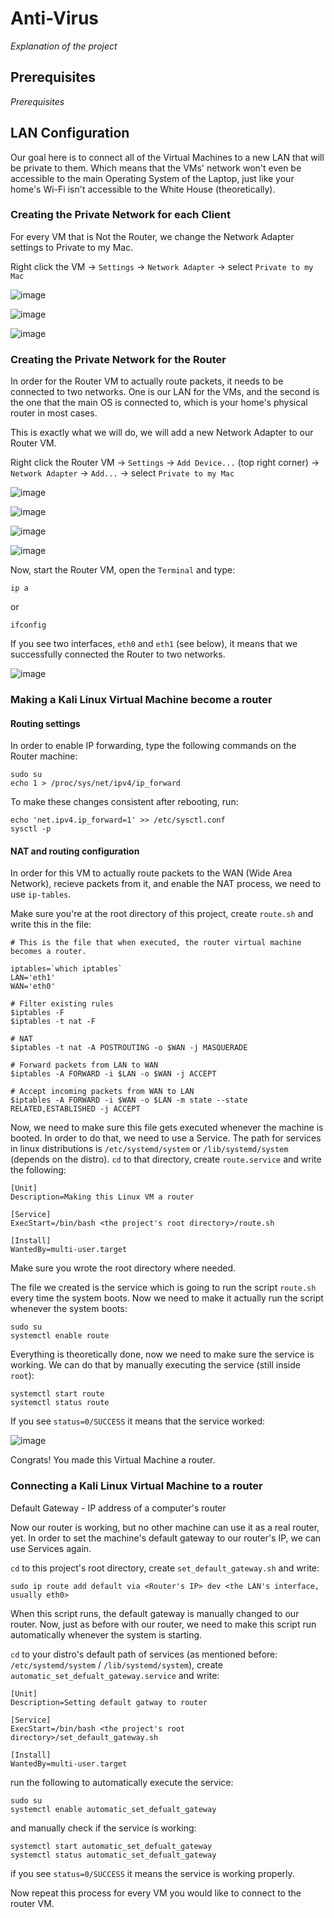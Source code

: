 # Anti-Virus
*Explanation of the project*

## Prerequisites
*Prerequisites*

## LAN Configuration
Our goal here is to connect all of the Virtual Machines to a new LAN that will be private to them. Which means that the VMs' network won't even be accessible to the main Operating System of the Laptop, just like your home's Wi-Fi isn't accessible to the White House (theoretically).

### Creating the Private Network for each Client
For every VM that is Not the Router, we change the Network Adapter settings to Private to my Mac.

Right click the VM -> `Settings` -> `Network Adapter` -> select `Private to my Mac`

![image](https://github.com/OmriPy/Virus/assets/110406612/00e376b7-ab58-4499-affb-288932443d4f)

![image](https://github.com/OmriPy/Virus/assets/110406612/371e05e8-9a19-4796-a80c-7afd3e511fc1)

![image](https://github.com/OmriPy/Virus/assets/110406612/ee397530-80e6-4330-ac79-9c576922a0ad)

### Creating the Private Network for the Router
In order for the Router VM to actually route packets, it needs to be connected to two networks. One is our LAN for the VMs, and the second is the one that the main OS is connected to, which is your home's physical router in most cases.

This is exactly what we will do, we will add a new Network Adapter to our Router VM.

Right click the Router VM -> `Settings` -> `Add Device...` (top right corner) -> `Network Adapter` -> `Add...` -> select `Private to my Mac`

![image](https://github.com/OmriPy/Virus/assets/110406612/f9c4afdb-03d4-4310-b924-9450ee07c659)

![image](https://github.com/OmriPy/Virus/assets/110406612/88baca52-cc1f-4d7d-8812-69165f075585)

![image](https://github.com/OmriPy/Virus/assets/110406612/f21afec4-84d5-453e-ba98-26add5430597)

![image](https://github.com/OmriPy/Virus/assets/110406612/ce024544-f1d4-4b83-a34b-e4381c314fda)


Now, start the Router VM, open the `Terminal` and type:
```
ip a
```
or
```
ifconfig
```
If you see two interfaces, `eth0` and `eth1` (see below), it means that we successfully connected the Router to two networks.

![image](https://github.com/OmriPy/Virus/assets/110406612/e3b5b9ca-fbba-4c2e-934b-c41a3bffa64b)


### Making a Kali Linux Virtual Machine become a router
#### Routing settings
In order to enable IP forwarding, type the following commands on the Router machine:
```
sudo su
echo 1 > /proc/sys/net/ipv4/ip_forward
```
To make these changes consistent after rebooting, run:
```
echo 'net.ipv4.ip_forward=1' >> /etc/sysctl.conf
sysctl -p
```
#### NAT and routing configuration
In order for this VM to actually route packets to the WAN (Wide Area Network), recieve packets from it, and enable the NAT process, we need to use `ip-tables`.

Make sure you're at the root directory of this project, create `route.sh` and write this in the file:
```
# This is the file that when executed, the router virtual machine becomes a router.

iptables=`which iptables`
LAN='eth1'
WAN='eth0'

# Filter existing rules
$iptables -F
$iptables -t nat -F

# NAT
$iptables -t nat -A POSTROUTING -o $WAN -j MASQUERADE

# Forward packets from LAN to WAN
$iptables -A FORWARD -i $LAN -o $WAN -j ACCEPT

# Accept incoming packets from WAN to LAN
$iptables -A FORWARD -i $WAN -o $LAN -m state --state RELATED,ESTABLISHED -j ACCEPT
```

Now, we need to make sure this file gets executed whenever the machine is booted.
In order to do that, we need to use a Service. The path for services in linux distributions is `/etc/systemd/system` or `/lib/systemd/system` (depends on the distro). `cd` to that directory, create `route.service` and write the following:
```
[Unit]
Description=Making this Linux VM a router

[Service]
ExecStart=/bin/bash <the project's root directory>/route.sh

[Install]
WantedBy=multi-user.target
```
Make sure you wrote the root directory where needed.

The file we created is the service which is going to run the script `route.sh` every time the system boots. Now we need to make it actually run the script whenever the system boots:
```
sudo su
systemctl enable route
```
Everything is theoretically done, now we need to make sure the service is working. We can do that by manually executing the service (still inside `root`):
```
systemctl start route
systemctl status route
```
If you see `status=0/SUCCESS` it means that the service worked:

![image](https://github.com/OmriPy/Anti-Virus/assets/110406612/5009b4cd-60ab-45f2-ab2a-243b6b589597)

Congrats! You made this Virtual Machine a router.

### Connecting a Kali Linux Virtual Machine to a router
Default Gateway - IP address of a computer's router

Now our router is working, but no other machine can use it as a real router, yet.
In order to set the machine's default gateway to our router's IP, we can use Services again.

`cd` to this project's root directory, create `set_default_gateway.sh` and write:
```
sudo ip route add default via <Router's IP> dev <the LAN's interface, usually eth0>
```
When this script runs, the default gateway is manually changed to our router. Now, just as before with our router, we need to make this script run automatically
whenever the system is starting.

`cd` to your distro's default path of services (as mentioned before: `/etc/systemd/system` / `/lib/systemd/system`), create `automatic_set_defualt_gateway.service` and write:
```
[Unit]
Description=Setting default gatway to router

[Service]
ExecStart=/bin/bash <the project's root directory>/set_default_gateway.sh

[Install]
WantedBy=multi-user.target
```

run the following to automatically execute the service:
```
sudo su
systemctl enable automatic_set_defualt_gateway
```

and manually check if the service is working:
```
systemctl start automatic_set_defualt_gateway
systemctl status automatic_set_defualt_gateway
```

if you see `status=0/SUCCESS` it means the service is working properly.

Now repeat this process for every VM you would like to connect to the router VM.
